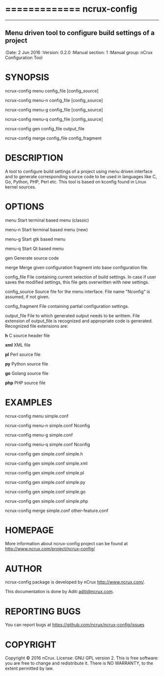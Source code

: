 =============
 ncrux-config
=============

---------------------------------------------------------
Menu driven tool to configure build settings of a project
---------------------------------------------------------

:Date:   2 Jun 2016
:Version: 0.2.0
:Manual section: 1
:Manual group: nCrux Configuration Tool


SYNOPSIS
========
ncrux-config menu   config_file [config_source]

ncrux-config menu-n config_file [config_source]

ncrux-config menu-g config_file [config_source]

ncrux-config menu-q config_file [config_source]

ncrux-config gen    config_file output_file

ncrux-config merge  config_file config_fragment


DESCRIPTION
===========
A tool to configure build settings of a project using menu driven interface and to generate corresponding source code to be used in languages like C, Go, Python, PHP, Perl etc. This tool is based on kconfig found in Linux kernel sources.

OPTIONS
=======
menu    Start terminal based menu (classic)

menu-n  Start terminal based menu (new)

menu-g  Start gtk based menu

menu-q  Start Qt based menu

gen     Generate source code

merge   Merge given configuration fragment into base configuration file.

config_file
 File containing current selection of build settings. In case if user saves the modified settings, this file gets overwritten with new settings.

config_source
 Source file for the menu interface. File name "Nconfig" is assumed, if not given.

config_fragment
 File containing partial configuration settings.

output_file
 File to which generated output needs to be writtem. File extension of output_file is recognized and appropriate code is generated. Recognized file extensions are:

  **h**		C source header file

  **xml**	XML file

  **pl**	Perl source file

  **py**	Python source file

  **go**	Golang source file

  **php**	PHP source file

EXAMPLES
========
ncrux-config menu simple.conf

ncrux-config menu-n simple.conf Nconfig

ncrux-config menu-g simple.conf

ncrux-config menu-q simple.conf Nconfig

ncrux-config gen simple.conf simple.h

ncrux-config gen simple.conf simple.xml

ncrux-config gen simple.conf simple.pl

ncrux-config gen simple.conf simple.py

ncrux-config gen simple.conf simple.go

ncrux-config gen simple.conf simple.php

ncrux-config merge simple.conf other-feature.conf

HOMEPAGE
========
More information about ncrux-config project can be found at <http://www.ncrux.com/project/ncrux-config/>

AUTHOR
======
ncrux-config package is developed by nCrux <http://www.ncrux.com/>.

This documentation is done by Aditi <aditi@ncrux.com>.

REPORTING BUGS
==============
You can report bugs at <https://github.com/ncrux/ncrux-config/issues>

COPYRIGHT
=========
Copyright © 2016 nCrux. 
License: GNU GPL version 2.
This is free software: you are free to change and redistribute it.  There is NO WARRANTY, to the extent permitted by law.


